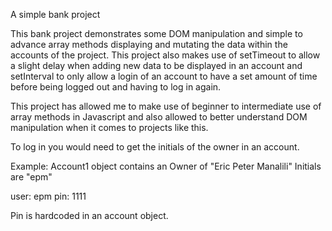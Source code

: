 A simple bank project

This bank project demonstrates some DOM manipulation and simple to advance array methods displaying and mutating the data within the accounts of the project. This project also makes use of setTimeout to allow a slight delay when adding new data to be displayed in an account and setInterval to only allow a login of an account to have a set amount of time before being logged out and having to log in again.

This project has allowed me to make use of beginner to intermediate use of array methods in Javascript and also allowed to better understand DOM manipulation when it comes to projects like this.

To log in you would need to get the initials of the owner in an account.

Example: Account1 object contains an Owner of "Eric Peter Manalili"
Initials are "epm"

user: epm
pin: 1111

Pin is hardcoded in an account object.
